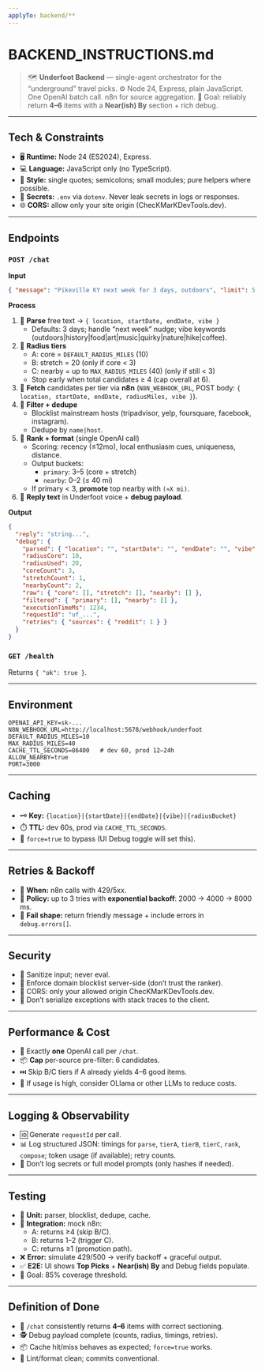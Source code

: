 ```yaml
---
applyTo: backend/**
---
```


# BACKEND_INSTRUCTIONS.md

> 🗺️ **Underfoot Backend** — single-agent orchestrator for the “underground” travel picks.
> ⚙️ Node 24, Express, plain JavaScript. One OpenAI batch call. n8n for source aggregation.
> 🎯 Goal: reliably return **4–6** items with a **Near(ish) By** section + rich debug.

---

## Tech & Constraints

- 🖥️ **Runtime:** Node 24 (ES2024), Express.
- 💻 **Language:** JavaScript only (no TypeScript).
- 🎨 **Style:** single quotes; semicolons; small modules; pure helpers where possible.
- 🔑 **Secrets:** `.env` via `dotenv`. Never leak secrets in logs or responses.
- 🌐 **CORS:** allow only your site origin (ChecKMarKDevTools.dev).

---

## Endpoints

### `POST /chat`
**Input**
```json
{ "message": "Pikeville KY next week for 3 days, outdoors", "limit": 5, "force": false }
```

**Process**
1. 📝 **Parse** free text → `{ location, startDate, endDate, vibe }`
   - Defaults: 3 days; handle “next week” nudge; vibe keywords (outdoors|history|food|art|music|quirky|nature|hike|coffee).
2. 📍 **Radius tiers**
   - A: core = `DEFAULT_RADIUS_MILES` (10)
   - B: stretch = 20 (only if core < 3)
   - C: nearby = up to `MAX_RADIUS_MILES` (40) (only if still < 3)
   - Stop early when total candidates ≥ 4 (cap overall at 6).
3. 🔄 **Fetch** candidates per tier via **n8n** (`N8N_WEBHOOK_URL`, POST body: `{ location, startDate, endDate, radiusMiles, vibe }`).
4. 🧹 **Filter + dedupe**
   - Blocklist mainstream hosts (tripadvisor, yelp, foursquare, facebook, instagram).
   - Dedupe by `name|host`.
5. 🧠 **Rank + format** (single OpenAI call)
   - Scoring: recency (≤12mo), local enthusiasm cues, uniqueness, distance.
   - Output buckets:
     - `primary`: 3–5 (core + stretch)
     - `nearby`: 0–2 (≤ 40 mi)
   - If primary < 3, **promote** top nearby with `(≈X mi)`.
6. 💬 **Reply text** in Underfoot voice + **debug payload**.

**Output**
```json
{
  "reply": "string...",
  "debug": {
    "parsed": { "location": "", "startDate": "", "endDate": "", "vibe": "" },
    "radiusCore": 10,
    "radiusUsed": 20,
    "coreCount": 3,
    "stretchCount": 1,
    "nearbyCount": 2,
    "raw": { "core": [], "stretch": [], "nearby": [] },
    "filtered": { "primary": [], "nearby": [] },
    "executionTimeMs": 1234,
    "requestId": "uf_...",
    "retries": { "sources": { "reddit": 1 } }
  }
}
```

### `GET /health`
Returns `{ "ok": true }`.

---

## Environment

```
OPENAI_API_KEY=sk-...
N8N_WEBHOOK_URL=http://localhost:5678/webhook/underfoot
DEFAULT_RADIUS_MILES=10
MAX_RADIUS_MILES=40
CACHE_TTL_SECONDS=86400   # dev 60, prod 12–24h
ALLOW_NEARBY=true
PORT=3000
```

---

## Caching

- 🗝️ **Key:** `{location}|{startDate}|{endDate}|{vibe}|{radiusBucket}`
- ⏱️ **TTL:** dev 60s, prod via `CACHE_TTL_SECONDS`.
- 🔄 `force=true` to bypass (UI Debug toggle will set this).

---

## Retries & Backoff

- 🚦 **When:** n8n calls with 429/5xx.
- 🔁 **Policy:** up to 3 tries with **exponential backoff**: 2000 → 4000 → 8000 ms.
- 🤝 **Fail shape:** return friendly message + include errors in `debug.errors[]`.

---

## Security

- 🧽 Sanitize input; never eval.
- 🚫 Enforce domain blocklist server-side (don’t trust the ranker).
- 🔐 CORS: only your allowed origin ChecKMarKDevTools.dev.
- 🛑 Don’t serialize exceptions with stack traces to the client.

---

## Performance & Cost

- 🎯 Exactly **one** OpenAI call per `/chat`.
- 📦 **Cap** per-source pre-filter: 6 candidates.
- ⏭️ Skip B/C tiers if A already yields 4–6 good items.
- 💸 If usage is high, consider OLlama or other LLMs to reduce costs.

---

## Logging & Observability

- 🆔 Generate `requestId` per call.
- 📊 Log structured JSON: timings for `parse`, `tierA`, `tierB`, `tierC`, `rank`, `compose`; token usage (if available); retry counts.
- 🚫 Don’t log secrets or full model prompts (only hashes if needed).

---

## Testing

- 🧪 **Unit:** parser, blocklist, dedupe, cache.
- 🔄 **Integration:** mock n8n:
  - A: returns ≥4 (skip B/C).
  - B: returns 1–2 (trigger C).
  - C: returns ≥1 (promotion path).
- ❌ **Error:** simulate 429/500 → verify backoff + graceful output.
- ✅ **E2E:** UI shows **Top Picks** + **Near(ish) By** and Debug fields populate.
- 🎯 Goal: 85% coverage threshold.

---

## Definition of Done

- 🏁 `/chat` consistently returns **4–6** items with correct sectioning.
- 🕵️ Debug payload complete (counts, radius, timings, retries).
- 📦 Cache hit/miss behaves as expected; `force=true` works.
- 🧹 Lint/format clean; commits conventional.

